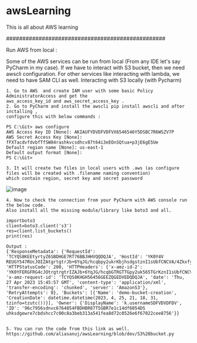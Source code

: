 # awsLearning
This is all about AWS learning

#################################################

Run AWS from local : 


Some of the AWS services can be run from local (From any IDE let's say PyCharm in my case). 
If we have to interact with S3 bucket, then we need awscli configuration. For other services like 
interacting with lambda, we need to have SAM CLI as well.
Interacting with S3 locally (with Pycharm)

	1. Go to AWS  and create IAM user with some basic Policy AdministratorAccess and get the 
	aws_access_key_id and aws_secret_access_key .
	2. Go to PyCharm and install the awscli pip install awscli and after inctalling , 
	configure this with below commands :
	
	PS C:\Git> aws configure
	AWS Access Key ID [None]: AKIAUFYDVDFVDFVX6546546Y5DSBC7R6WSZV7P
	AWS Secret Access Key [None]: fFXTacdvfdvbfTfSW84rashkvcsdhcv87t64i3eEOnSQtua+p3jE6gE5Ue
	Default region name [None]: us-east-1
	Default output format [None]:
	PS C:\Git>  
	
	3. It will create two files in local users with .aws (as configure files will be created with .filename naming convention) 
	which contain region, secret key and secret password
![image](https://user-images.githubusercontent.com/40429093/234926267-ad732832-7564-4cb7-8dea-d5d90a84d133.png)


	4. Now to check the connection from your PyCharm with AWS console run the below code. 
	Also install all the missing module/library like boto3 and all.

	importboto3
	client=boto3.client('s3')
	res=client.list_buckets()
	print(res)
	
	Output :
	{'ResponseMetadata': {'RequestId': 'TCYQS8KEEtyrtyZ6SBDHGE7RT76BBJHHVQQDQJA', 'HostId': 'YK0Y4V REUGY547RUcJOIZAtgrtgtrJb+6YqJG/hcqbpy2ukrKbjhsdgstznI1sUbfCNCVA/4ZkxfyShb1yMzj1lieOnfvlJHAj9aM=', 'HTTPStatusCode': 200, 'HTTPHeaders': {'x-amz-id-2': 'YK0YFERGFRG4cJOtrgtrgtrIZAJb+6YqJG/hcqbGTRGTTGpy2uk565TGrKznI1sUbfCNCVA/4ZkxfyShb1yMztgrtgtrj1liVDFT5EY65eOnfvlJHAj9aM=', 'x-amz-request-id': 'TCYQS8KHGH56456GEEZQGEDVEDQDQJA', 'date': 'Thu, 27 Apr 2023 15:45:57 GMT', 'content-type': 'application/xml', 'transfer-encoding': 'chunked', 'server': 'AmazonS3'}, 'RetryAttempts': 0}, 'Buckets': [{'Name': 'demo-bucket-creation', 'CreationDate': datetime.datetime(2023, 4, 25, 21, 18, 31, tzinfo=tzutc())}], 'Owner': {'DisplayName': 'k.usernameSDFVDVDFDV', 'ID': '96c7956sdnvc6764854FBDHBR87T5GBR7e1c14df6054DS uhksdgewre7cbdshcc7c00c8a3beb313a541fea8d72c0526e6f67022cee8756'}}
	
	
	5. You can run the code from this link as well.
    https://github.com/aliasanuj/awsLearning/blob/dev/S3%20bucket.py
    
    
    
    
    
    
    



